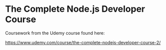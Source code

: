 # The Complete Node.js Developer Course

Coursework from the Udemy course found here:

https://www.udemy.com/course/the-complete-nodejs-developer-course-2/
